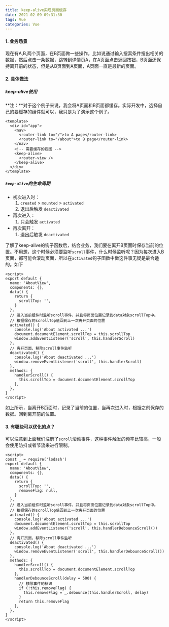 ```yaml
---
title: keep-alive实现页面缓存
date: 2021-02-09 09:31:30
tags: Vue
categories: Vue
---
```


#### 1. 业务场景

​	现在有A,B,两个页面，在B页面做一些操作，比如说通过输入搜索条件搜出相关的数据，然后点击一条数据，跳转到详情页A，在A页面点击返回按钮，B页面还保持离开前的状态，但是从B页面到A页面，A页面一直是最新的页面。

#### 2. 具体做法

##### keep-alive使用

​	**注：**对于这个例子来说，我会将A页面和B页面都缓存。实际开发中，选择自己的要缓存的组件就可以，我只是为了演示这个例子。

```vue
<template>
  <div id="app">
    <nav>
      <router-link to="/">to A page</router-link>
      <router-link to="/about">to B page</router-link>
    </nav>
    <!-- 需要缓存的视图 -->
    <keep-alive>
      <router-view />
    </keep-alive>
  </div>
</template>
```



##### `keep-alive`的生命周期

- 初次进入时：
  1. `created` > `mounted` > `activated`
  2. 退出后触发 `deactivated`
- 再次进入：
  1. 只会触发 `activated`
- 再次离开：
  1. 退出后触发 `deactivated`

了解了keep-alive的钩子函数后，结合业务，我们要在离开B页面时保存当前的位置。不用想，这个时候必须要监听`scroll`事件，什么时候监听呢？因为每次进入B页面，都可能会滚动页面，所以在`activated`钩子函数中做这件事无疑是最合适的。如下

```vue
<script>
export default {
  name: 'AboutView',
  components: {},
  data() {
    return {
      scrollTop: '',
    }
  },
  // 进入当前组件时监听scroll事件，并且将页面位置记录到data对象scrollTop中。
  // 根据保存的scrollTop值回到上一次离开页面的位置
  activated() {
    console.log('About activated ...')
    document.documentElement.scrollTop = this.scrollTop
    window.addEventListener('scroll', this.handlerScroll)
  },
  // 离开页面，移除scroll事件监听
  deactivated() {
    console.log('About deactivated ...')
    window.removeEventListener('scroll', this.handlerScroll)
  },
  methods: {
    handlerScroll() {
      this.scrollTop = document.documentElement.scrollTop
    },
  },
}
</script>
```

如上所示，当离开B页面时，记录了当前的位置，当再次进入时，根据之前保存的数据。回到离开前的位置。

#### 3. 有哪些可以优化的点？

​	可以注意到上面我们注册了`scroll`滚动事件，这种事件触发的频率比较高，一般会使用防抖或者节流来进行限制。

```vue
<script>
const _ = require('lodash')
export default {
  name: 'AboutView',
  components: {},
  data() {
    return {
      scrollTop: '',
      removeFlag: null,
    }
  },
  // 进入当前组件时监听scroll事件，并且将页面位置记录到data对象scrollTop中。
  // 根据保存的scrollTop值回到上一次离开页面的位置
  activated() {
    console.log('About activated ...')
    document.documentElement.scrollTop = this.scrollTop
    window.addEventListener('scroll', this.handlerDebounceScroll())
  },
  // 离开页面，移除scroll事件监听
  deactivated() {
    console.log('About deactivated ...')
    window.removeEventListener('scroll', this.handlerDebounceScroll())
  },
  methods: {
    handlerScroll() {
      this.scrollTop = document.documentElement.scrollTop
    },
    handlerDebounceScroll(delay = 500) {
      // 移除事件的标识
      if (!this.removeFlag) {
        this.removeFlag = _.debounce(this.handlerScroll, delay)
      }
      return this.removeFlag
    },
  },
}
</script>
```

